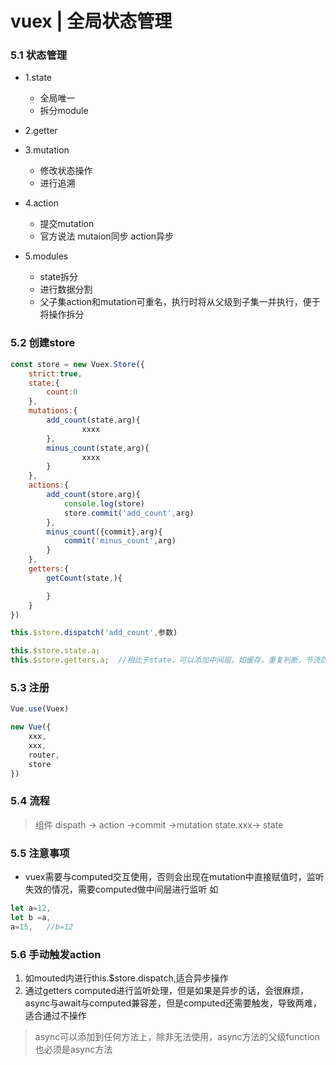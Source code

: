 # vuex | 全局状态管理
### 5.1 状态管理
- 1.state
    - 全局唯一
    - 拆分module

- 2.getter
    
- 3.mutation
    - 修改状态操作
    - 进行追溯

- 4.action
    - 提交mutation
    - 官方说法 mutaion同步 action异步
- 5.modules
    - state拆分
    - 进行数据分割
    - 父子集action和mutation可重名，执行时将从父级到子集一并执行，便于将操作拆分

<!--more-->

### 5.2 创建store
```js
const store = new Vuex.Store({
    strict:true,
    state:{
        count:0
    },
    mutations:{
        add_count(state,arg){
                xxxx
        },
        minus_count(state,arg){
                xxxx
        }
    },
    actions:{
        add_count(store,arg){
            console.log(store)
            store.commit('add_count',arg)
        },
        minus_count({commit},arg){
            commit('minus_count',arg)
        }
    },
    getters:{
        getCount(state,){

        }
    }
})

this.$store.dispatch('add_count',参数)

this.$store.state.a;    
this.$store.getters.a;  //相比于state，可以添加中间层，如缓存，重复判断，节流防抖等
```

### 5.3 注册
```js
Vue.use(Vuex)

new Vue({
    xxx,
    xxx,
    router,
    store
})
```

### 5.4 流程
> 组件 dispath -> action ->commit ->mutation state.xxx-> state

### 5.5 注意事项
- vuex需要与computed交互使用，否则会出现在mutation中直接赋值时，监听失效的情况，需要computed做中间层进行监听
如 
```js
let a=12,
let b =a,
a=15,   //b=12
```

### 5.6 手动触发action
1. 如mouted内进行this.$store.dispatch,适合异步操作
2. 通过getters
    computed进行监听处理，但是如果是异步的话，会很麻烦，async与await与computed兼容差，但是computed还需要触发，导致两难，适合通过不操作

> async可以添加到任何方法上，除非无法使用，async方法的父级function也必须是async方法
